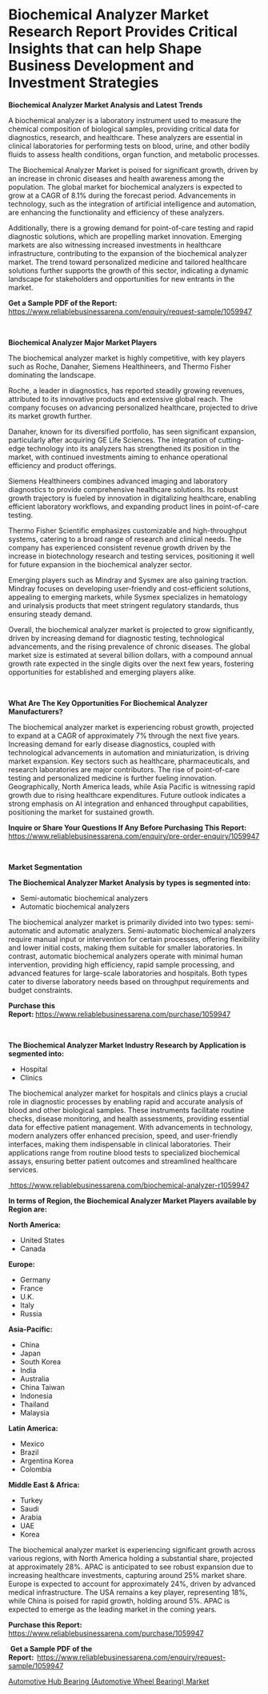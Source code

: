 <p><h1>Biochemical Analyzer Market Research Report Provides Critical Insights that can help Shape Business Development and Investment Strategies</h1></p><p><strong>Biochemical Analyzer Market Analysis and Latest Trends</strong></p>
<p><p>A biochemical analyzer is a laboratory instrument used to measure the chemical composition of biological samples, providing critical data for diagnostics, research, and healthcare. These analyzers are essential in clinical laboratories for performing tests on blood, urine, and other bodily fluids to assess health conditions, organ function, and metabolic processes.</p><p>The Biochemical Analyzer Market is poised for significant growth, driven by an increase in chronic diseases and health awareness among the population. The global market for biochemical analyzers is expected to grow at a CAGR of 8.1% during the forecast period. Advancements in technology, such as the integration of artificial intelligence and automation, are enhancing the functionality and efficiency of these analyzers. </p><p>Additionally, there is a growing demand for point-of-care testing and rapid diagnostic solutions, which are propelling market innovation. Emerging markets are also witnessing increased investments in healthcare infrastructure, contributing to the expansion of the biochemical analyzer market. The trend toward personalized medicine and tailored healthcare solutions further supports the growth of this sector, indicating a dynamic landscape for stakeholders and opportunities for new entrants in the market.</p></p>
<p><strong>Get a Sample PDF of the Report:&nbsp;</strong> <a href="https://www.reliablebusinessarena.com/enquiry/request-sample/1059947?utm_campaign=2182&utm_medium=2&utm_source=Github&utm_content=ia&utm_term=22032025&utm_id=biochemical-analyzer">https://www.reliablebusinessarena.com/enquiry/request-sample/1059947</a></p>
<p>&nbsp;</p>
<p><strong>Biochemical Analyzer Major Market Players</strong></p>
<p><p>The biochemical analyzer market is highly competitive, with key players such as Roche, Danaher, Siemens Healthineers, and Thermo Fisher dominating the landscape. </p><p>Roche, a leader in diagnostics, has reported steadily growing revenues, attributed to its innovative products and extensive global reach. The company focuses on advancing personalized healthcare, projected to drive its market growth further.</p><p>Danaher, known for its diversified portfolio, has seen significant expansion, particularly after acquiring GE Life Sciences. The integration of cutting-edge technology into its analyzers has strengthened its position in the market, with continued investments aiming to enhance operational efficiency and product offerings.</p><p>Siemens Healthineers combines advanced imaging and laboratory diagnostics to provide comprehensive healthcare solutions. Its robust growth trajectory is fueled by innovation in digitalizing healthcare, enabling efficient laboratory workflows, and expanding product lines in point-of-care testing.</p><p>Thermo Fisher Scientific emphasizes customizable and high-throughput systems, catering to a broad range of research and clinical needs. The company has experienced consistent revenue growth driven by the increase in biotechnology research and testing services, positioning it well for future expansion in the biochemical analyzer sector.</p><p>Emerging players such as Mindray and Sysmex are also gaining traction. Mindray focuses on developing user-friendly and cost-efficient solutions, appealing to emerging markets, while Sysmex specializes in hematology and urinalysis products that meet stringent regulatory standards, thus ensuring steady demand.</p><p>Overall, the biochemical analyzer market is projected to grow significantly, driven by increasing demand for diagnostic testing, technological advancements, and the rising prevalence of chronic diseases. The global market size is estimated at several billion dollars, with a compound annual growth rate expected in the single digits over the next few years, fostering opportunities for established and emerging players alike.</p></p>
<p>&nbsp;</p>
<p><strong>What Are The Key Opportunities For Biochemical Analyzer Manufacturers?</strong></p>
<p><p>The biochemical analyzer market is experiencing robust growth, projected to expand at a CAGR of approximately 7% through the next five years. Increasing demand for early disease diagnostics, coupled with technological advancements in automation and miniaturization, is driving market expansion. Key sectors such as healthcare, pharmaceuticals, and research laboratories are major contributors. The rise of point-of-care testing and personalized medicine is further fueling innovation. Geographically, North America leads, while Asia Pacific is witnessing rapid growth due to rising healthcare expenditures. Future outlook indicates a strong emphasis on AI integration and enhanced throughput capabilities, positioning the market for sustained growth.</p></p>
<p><strong>Inquire or Share Your Questions If Any Before Purchasing This Report:</strong> <a href="https://www.reliablebusinessarena.com/enquiry/pre-order-enquiry/1059947?utm_campaign=2182&utm_medium=2&utm_source=Github&utm_content=ia&utm_term=22032025&utm_id=biochemical-analyzer">https://www.reliablebusinessarena.com/enquiry/pre-order-enquiry/1059947</a></p>
<p>&nbsp;</p>
<p><strong>Market Segmentation</strong></p>
<p><strong>The Biochemical Analyzer Market Analysis by types is segmented into:</strong></p>
<p><ul><li>Semi-automatic biochemical analyzers</li><li>Automatic biochemical analyzers</li></ul></p>
<p><p>The biochemical analyzer market is primarily divided into two types: semi-automatic and automatic analyzers. Semi-automatic biochemical analyzers require manual input or intervention for certain processes, offering flexibility and lower initial costs, making them suitable for smaller laboratories. In contrast, automatic biochemical analyzers operate with minimal human intervention, providing high efficiency, rapid sample processing, and advanced features for large-scale laboratories and hospitals. Both types cater to diverse laboratory needs based on throughput requirements and budget constraints.</p></p>
<p><strong>Purchase this Report:&nbsp;</strong><a href="https://www.reliablebusinessarena.com/purchase/1059947?utm_campaign=2182&utm_medium=2&utm_source=Github&utm_content=ia&utm_term=22032025&utm_id=biochemical-analyzer">https://www.reliablebusinessarena.com/purchase/1059947</a></p>
<p>&nbsp;</p>
<p><strong>The Biochemical Analyzer Market Industry Research by Application is segmented into:</strong></p>
<p><ul><li>Hospital</li><li>Clinics</li></ul></p>
<p><p>The biochemical analyzer market for hospitals and clinics plays a crucial role in diagnostic processes by enabling rapid and accurate analysis of blood and other biological samples. These instruments facilitate routine checks, disease monitoring, and health assessments, providing essential data for effective patient management. With advancements in technology, modern analyzers offer enhanced precision, speed, and user-friendly interfaces, making them indispensable in clinical laboratories. Their applications range from routine blood tests to specialized biochemical assays, ensuring better patient outcomes and streamlined healthcare services.</p></p>
<p><a href="https://www.reliablebusinessarena.com/biochemical-analyzer-r1059947?utm_campaign=2182&utm_medium=2&utm_source=Github&utm_content=ia&utm_term=22032025&utm_id=biochemical-analyzer">&nbsp;https://www.reliablebusinessarena.com/biochemical-analyzer-r1059947</a></p>
<p><strong>In terms of Region, the Biochemical Analyzer Market Players available by Region are:</strong></p>
<p>
    <p> <strong> North America: </strong>
        <ul>
            <li>United States</li>
            <li>Canada</li>
        </ul>
        </p> 
    <p> <strong> Europe: </strong>
        <ul>
            <li>Germany</li>
            <li>France</li>
            <li>U.K.</li>
            <li>Italy</li>
            <li>Russia</li>
        </ul>
        </p> 
    <p> <strong> Asia-Pacific: </strong>
        <ul>
            <li>China</li>
            <li>Japan</li>
            <li>South Korea</li>
            <li>India</li>
            <li>Australia</li>
            <li>China Taiwan</li>
            <li>Indonesia</li>
            <li>Thailand</li>
            <li>Malaysia</li>
        </ul>
        </p> 
    <p> <strong> Latin America: </strong>
        <ul>
            <li>Mexico</li>
            <li>Brazil</li>
            <li>Argentina Korea</li>
            <li>Colombia</li>
        </ul>
        </p> 
    <p> <strong> Middle East & Africa: </strong>
        <ul>
            <li>Turkey</li>
            <li>Saudi</li>
            <li>Arabia</li>
            <li>UAE</li>
            <li>Korea</li>
        </ul>
    </p>
    </p>
<p><p>The biochemical analyzer market is experiencing significant growth across various regions, with North America holding a substantial share, projected at approximately 28%. APAC is anticipated to see robust expansion due to increasing healthcare investments, capturing around 25% market share. Europe is expected to account for approximately 24%, driven by advanced medical infrastructure. The USA remains a key player, representing 18%, while China is poised for rapid growth, holding around 5%. APAC is expected to emerge as the leading market in the coming years.</p></p>
<p><strong>Purchase this Report: </strong><a href="https://www.reliablebusinessarena.com/purchase/1059947?utm_campaign=2182&utm_medium=2&utm_source=Github&utm_content=ia&utm_term=22032025&utm_id=biochemical-analyzer">https://www.reliablebusinessarena.com/purchase/1059947</a></p>
<p>&nbsp;<strong>Get a Sample PDF of the Report:&nbsp;&nbsp;</strong><a href="https://www.reliablebusinessarena.com/enquiry/request-sample/1059947?utm_campaign=2182&utm_medium=2&utm_source=Github&utm_content=ia&utm_term=22032025&utm_id=biochemical-analyzer">https://www.reliablebusinessarena.com/enquiry/request-sample/1059947</a></p>
<p><strong></strong></p>
<p><p><a href="https://github.com/tona7vba/Market-Research-Report-List-1/blob/main/automotive-hub-bearing-automotive-wheel-bearing-market.md?utm_campaign=2182&utm_medium=2&utm_source=Github&utm_content=ia&utm_term=22032025&utm_id=biochemical-analyzer">Automotive Hub Bearing (Automotive Wheel Bearing) Market</a></p></p>
